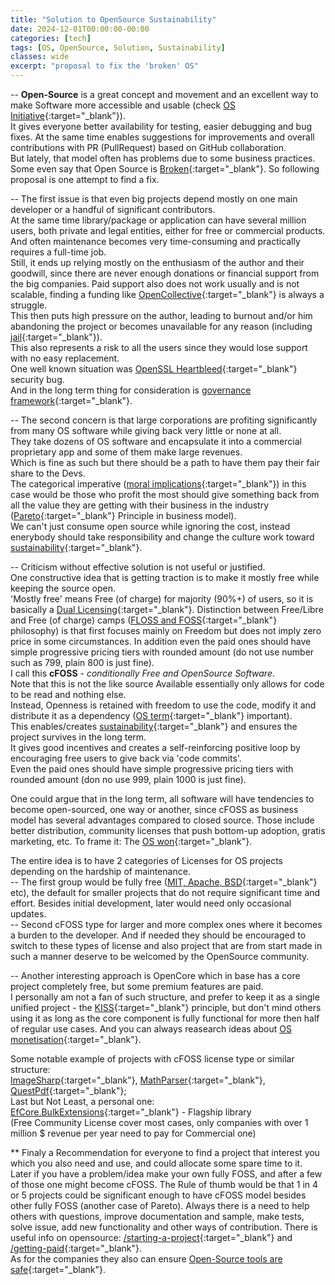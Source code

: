 ```yaml
---
title: "Solution to OpenSource Sustainability"
date: 2024-12-01T00:00:00-00:00
categories: [tech]
tags: [OS, OpenSource, Solution, Sustainability]
classes: wide
excerpt: "proposal to fix the 'broken' OS"
---
```


-- **Open-Source** is a great concept and movement and an excellent way to make Software more accessible and usable (check [OS Initiative](https://opensource.org/){:target="_blank"}).  
It gives everyone better availability for testing, easier debugging and bug fixes. At the same time enables suggestions for improvements and overall contributions with PR (PullRequest) based on GitHub collaboration.  
But lately, that model often has problems due to some business practices. Some even say that Open Source is [Broken](https://www.forbes.com/sites/adrianbridgwater/2019/11/11/is-open-source-broken/?sh=18721f5fd560){:target="_blank"}. So following proposal is one attempt to find a fix.  

-- The first issue is that even big projects depend mostly on one main developer or a handful of significant contributors.  
At the same time library/package or application can have several million users, both private and legal entities, either for free or commercial products.  
And often maintenance becomes very time-consuming and practically requires a full-time job.  
Still, it ends up relying mostly on the enthusiasm of the author and their goodwill, since there are never enough donations or financial support from the big companies. Paid support also does not work usually and is not scalable, finding a funding like [OpenCollective](https://blog.opencollective.com/funds-for-open-source/){:target="_blank"} is always a struggle.  
This then puts high pressure on the author, leading to burnout and/or him abandoning the project or becomes unavailable for any reason (including [jail](https://www.theregister.com/2023/02/15/corejs_russia_open_source/){:target="_blank"}).  
This also represents a risk to all the users since they would lose support with no easy replacement.  
One well known situation was [OpenSSL Heartbleed](https://heartbleed.com/){:target="_blank"} security bug.  
And in the long term thing for consideration is [governance framework](https://stackoverflow.blog/2020/09/09/open-source-governance-benevolent-dictator-or-decision-by-committee/){:target="_blank"}.

-- The second concern is that large corporations are profiting significantly from many OS software while giving back very little or none at all.  
They take dozens of OS software and encapsulate it into a commercial proprietary app and some of them make large revenues.  
Which is fine as such but there should be a path to have them pay their fair share to the Devs.  
The categorical imperative ([moral implications](https://dev.to/degoodmanwilson/open-source-is-broken-g60){:target="_blank"}) in this case would be those who profit the most should give something back from all the value they are getting with their business in the industry ([Pareto](https://en.wikipedia.org/wiki/Pareto_principle){:target="_blank"} Principle in business model).  
We can't just consume open source while ignoring the cost, instead enerybody should take responsibility and change the culture work toward [sustainability](https://techcrunch.com/2018/06/23/open-source-sustainability/){:target="_blank"}.

-- Criticism without effective solution is not useful or justified.  
One constructive idea that is getting traction is to make it mostly free while keeping the source open.  
'Mostly free' means Free (of charge) for majority (90%+) of users, so it is basically a [Dual Licensing](https://duallicensing.com/){:target="_blank"}.
Distinction between Free/Libre and Free (of charge) camps ([FLOSS and FOSS](https://www.gnu.org/philosophy/floss-and-foss.en.html){:target="_blank"} philosophy) is that first focuses mainly on Freedom but does not imply zero price in some circumstances.
In addition even the paid ones should have simple progressive pricing tiers with rounded amount (do not use number such as 799, plain 800 is just fine).  
I call this **cFOSS** - *conditionally Free and OpenSource Software*.  
Note that this is not the like source Available essentially only allows for code to be read and nothing else.  
Instead, Openness is retained with freedom to use the code, modify it and distribute it as a dependency ([OS term](https://danb.me/blog/why-open-source-term-is-important/){:target="_blank"} important).  
This enables/creates [sustainability](https://thenewstack.io/this-week-in-programming-a-manifesto-for-sustainable-open-source-development/){:target="_blank"} and ensures the project survives in the long term.  
It gives good incentives and creates a self-reinforcing positive loop by encouraging free users to give back via 'code commits'.  
Even the paid ones should have simple progressive pricing tiers with rounded amount (don no use 999, plain 1000 is just fine).  

One could argue that in the long term, all software will have tendencies to become open-sourced, one way or another, since cFOSS as business model has several advantages compared to closed source. Those include better distribution, community licenses that push bottom-up adoption, gratis marketing, etc. To frame it: The [OS won](https://aaronstannard.com/sustainable-open-source-software/){:target="_blank"}.

The entire idea is to have 2 categories of Licenses for OS projects depending on the hardship of maintenance.  
-- The first group would be fully free ([MIT, Apache, BSD](https://opensource.stackexchange.com/questions/11109/what-are-the-practical-differences-between-mit-apache-and-bsd-licenses){:target="_blank"} etc), the default for smaller projects that do not require significant time and effort. Besides initial development, later would need only occasional updates.  
-- Second cFOSS type for larger and more complex ones where it becomes a burden to the developer. And if needed they should be encouraged to switch to these types of license and also project that are from start made in such a manner deserve to be welcomed by the OpenSource community.  

-- Another interesting approach is OpenCore which in base has a core project completely free, but some premium features are paid.  
I personally am not a fan of such structure, and prefer to keep it as a single unified project - the [KISS](https://en.wikipedia.org/wiki/KISS_principle){:target="_blank"} principle, but don't mind others using it as long as the core component is fully functional for more then half of regular use cases.
And you can always reasearch ideas about [OS monetisation](https://www.scaleway.com/en/blog/how-to-monetize-your-open-source-project/){:target="_blank"}.

Some notable example of projects with cFOSS license type or similar structure:  
[ImageSharp](https://github.com/SixLabors/ImageSharp){:target="_blank"}, [MathParser](https://github.com/mariuszgromada/MathParser.org-mXparser){:target="_blank"}, [QuestPdf](https://www.questpdf.com/){:target="_blank"};  
Last but Not Least, a personal one: [EfCore.BulkExtensions](https://github.com/borisdj/EFCore.BulkExtensions){:target="_blank"} - Flagship library  
(Free Community License cover most cases, only companies with over 1 million $ revenue per year need to pay for Commercial one)

** Finaly a Recommendation for everyone to find a project that interest you which you also need and use, and could allocate some spare time to it.
Later if you have a problem/idea make your own fully FOSS, and after a few of those one might become cFOSS.
The Rule of thumb would be that 1 in 4 or 5 projects could be significant enough to have cFOSS model besides other fully FOSS (another case of Pareto).
Always there is a need to help others with questions, improve documentation and sample, make tests, solve issue, add new functionality and other ways of contribution. There is useful info on opensource: [/starting-a-project](https://opensource.guide/starting-a-project/){:target="_blank"} and [/getting-paid](https://opensource.guide/getting-paid/){:target="_blank"}.  
As for the companies they also can ensure [Open-Source tools are safe](https://www.forbes.com/councils/forbestechcouncil/2022/05/10/12-ways-companies-can-ensure-open-source-tools-are-safe-and-sustainable/){:target="_blank"}.
